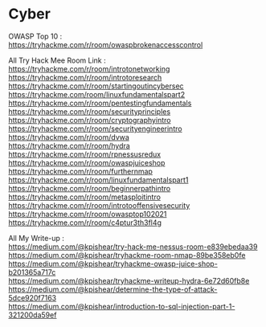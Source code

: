 # Cyber

OWASP Top 10 : <br>
  https://tryhackme.com/r/room/owaspbrokenaccesscontrol <br>

All Try Hack Mee Room Link :<br>
  https://tryhackme.com/r/room/introtonetworking <br>
  https://tryhackme.com/r/room/introtoresearch <br>
  https://tryhackme.com/r/room/startingoutincybersec <br>
  https://tryhackme.com/room/linuxfundamentalspart2 <br>
  https://tryhackme.com/r/room/pentestingfundamentals <br>
  https://tryhackme.com/r/room/securityprinciples <br>
  https://tryhackme.com/r/room/cryptographyintro <br>
  https://tryhackme.com/r/room/securityengineerintro <br>
  https://tryhackme.com/r/room/dvwa <br>
  https://tryhackme.com/r/room/hydra <br>
  https://tryhackme.com/r/room/rpnessusredux <br>
  https://tryhackme.com/r/room/owaspjuiceshop <br>
  https://tryhackme.com/r/room/furthernmap <br>
  https://tryhackme.com/r/room/linuxfundamentalspart1 <br>
  https://tryhackme.com/r/room/beginnerpathintro <br>
  https://tryhackme.com/r/room/metasploitintro <br>
  https://tryhackme.com/r/room/introtooffensivesecurity <br>
  https://tryhackme.com/r/room/owasptop102021 <br>
  https://tryhackme.com/r/room/c4ptur3th3fl4g <br>

All My Write-up :<br>
  https://medium.com/@kpishear/try-hack-me-nessus-room-e839ebedaa39 <br>
  https://medium.com/@kpishear/tryhackme-room-nmap-89be358eb0fe <br>
  https://medium.com/@kpishear/tryhackme-owasp-juice-shop-b201365a717c <br>
  https://medium.com/@kpishear/tryhackme-writeup-hydra-6e72d60fb8e <br>
  https://medium.com/@kpishear/determine-the-type-of-attack-5dce920f7163 <br>
  https://medium.com/@kpishear/introduction-to-sql-injection-part-1-321200da59ef <br>
  
